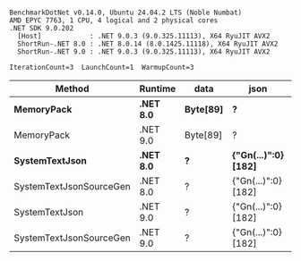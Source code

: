 ```

BenchmarkDotNet v0.14.0, Ubuntu 24.04.2 LTS (Noble Numbat)
AMD EPYC 7763, 1 CPU, 4 logical and 2 physical cores
.NET SDK 9.0.202
  [Host]            : .NET 9.0.3 (9.0.325.11113), X64 RyuJIT AVX2
  ShortRun-.NET 8.0 : .NET 8.0.14 (8.0.1425.11118), X64 RyuJIT AVX2
  ShortRun-.NET 9.0 : .NET 9.0.3 (9.0.325.11113), X64 RyuJIT AVX2

IterationCount=3  LaunchCount=1  WarmupCount=3  

```
| Method                  | Runtime  | data     | json                | Mean      | Error      | StdDev   | Min       | Max       | Gen0   | Allocated |
|------------------------ |--------- |--------- |-------------------- |----------:|-----------:|---------:|----------:|----------:|-------:|----------:|
| **MemoryPack**              | **.NET 8.0** | **Byte[89]** | **?**                   |  **51.63 ns** |   **7.189 ns** | **0.394 ns** |  **51.28 ns** |  **52.06 ns** | **0.0062** |     **104 B** |
| MemoryPack              | .NET 9.0 | Byte[89] | ?                   |  41.04 ns |   9.717 ns | 0.533 ns |  40.65 ns |  41.65 ns | 0.0062 |     104 B |
| **SystemTextJson**          | **.NET 8.0** | **?**        | **{&quot;Gn(...)&quot;:0} [182]** | **957.04 ns** | **133.524 ns** | **7.319 ns** | **951.20 ns** | **965.25 ns** | **0.0057** |     **104 B** |
| SystemTextJsonSourceGen | .NET 8.0 | ?        | {&quot;Gn(...)&quot;:0} [182] | 959.65 ns |  82.214 ns | 4.506 ns | 956.35 ns | 964.79 ns | 0.0057 |     104 B |
| SystemTextJson          | .NET 9.0 | ?        | {&quot;Gn(...)&quot;:0} [182] | 950.14 ns |  76.853 ns | 4.213 ns | 945.35 ns | 953.29 ns | 0.0057 |     104 B |
| SystemTextJsonSourceGen | .NET 9.0 | ?        | {&quot;Gn(...)&quot;:0} [182] | 964.75 ns |  99.731 ns | 5.467 ns | 961.04 ns | 971.03 ns | 0.0057 |     104 B |
